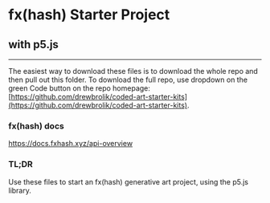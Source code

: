# fx(hash) Starter Project

## with p5.js

---

The easiest way to download these files is to download the whole repo and then pull out this folder. To download the full repo, use dropdown on the green Code button on the repo homepage: [https://github.com/drewbrolik/coded-art-starter-kits](https://github.com/drewbrolik/coded-art-starter-kits).

### fx(hash) docs
https://docs.fxhash.xyz/api-overview

### TL;DR
Use these files to start an fx(hash) generative art project, using the p5.js library.